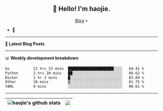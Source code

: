 <h2 align="center">👋 Hello! I'm haojie.</h2>
<p align="center">
  <a href="https://aoyouer.com">Blog</a> •
</p>


- 🔭 


-------

**📝 Latest Blog Posts**


-------

📊 **Weekly development breakdown**
<!--START_SECTION:waka-->

```txt
Go           22 hrs 53 mins  █████████████████████░░░░   84.41 %
Python       2 hrs 20 mins   ██░░░░░░░░░░░░░░░░░░░░░░░   08.62 %
Docker       1 hr 3 mins     █░░░░░░░░░░░░░░░░░░░░░░░░   03.89 %
Other        28 mins         ▒░░░░░░░░░░░░░░░░░░░░░░░░   01.75 %
YAML         9 mins          ░░░░░░░░░░░░░░░░░░░░░░░░░   00.61 %
```

<!--END_SECTION:waka-->

-------



| <img align="center" src="https://github-readme-stats.vercel.app/api?username=haojie06&show_icons=true&theme=graywhite&show_icons=true&count_private=true&include_all_commits=true&hide_border=true" alt="haojie's github stats" /> | <img align="center" src="https://github-readme-stats.vercel.app/api/top-langs/?username=haojie06&layout=compact&theme=graywhite&hide_border=true&hide=css,html" /> |
| ------------- | ------------- |


